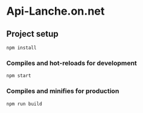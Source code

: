 # Api-Lanche.on.net



## Project setup
```
npm install
```

### Compiles and hot-reloads for development
```
npm start
```
### Compiles and minifies for production
```
npm run build
```

